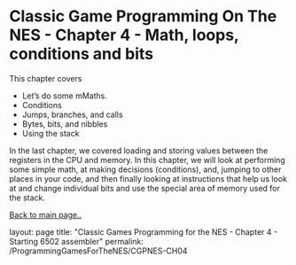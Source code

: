 # Classic Game Programming On The NES - Chapter 4 - Math, loops, conditions and bits

This chapter covers

- Let’s do some mMaths.
- Conditions
- Jumps, branches, and calls
- Bytes, bits, and nibbles
- Using the stack

In the last chapter, we covered loading and storing values between the registers in the CPU and memory.  In this chapter, we will look at performing some simple math, at making decisions (conditions), and, jumping to other places in your code, and then finally looking at instructions that help us look at and change individual bits and use the special area of memory used for the stack.

[Back to main page..](/ProgammingForTheNES.md)

layout: page
title: "Classic Games Programming for the NES - Chapter 4 - Starting 6502 assembler"
permalink: /ProgrammingGamesForTheNES/CGPNES-CH04
